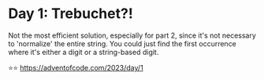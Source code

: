 # Day 1: Trebuchet?!

Not the most efficient solution, especially for part 2, since it's not necessary
to 'normalize' the entire string. You could just find the first occurrence where
it's either a digit or a string-based digit. 

⭐️⭐️ https://adventofcode.com/2023/day/1
